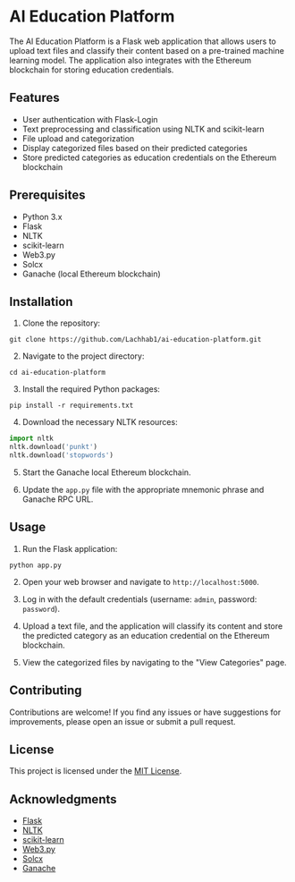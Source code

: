 # AI Education Platform

The AI Education Platform is a Flask web application that allows users to upload text files and classify their content based on a pre-trained machine learning model. The application also integrates with the Ethereum blockchain for storing education credentials.

## Features

- User authentication with Flask-Login
- Text preprocessing and classification using NLTK and scikit-learn
- File upload and categorization
- Display categorized files based on their predicted categories
- Store predicted categories as education credentials on the Ethereum blockchain

## Prerequisites

- Python 3.x
- Flask
- NLTK
- scikit-learn
- Web3.py
- Solcx
- Ganache (local Ethereum blockchain)

## Installation

1. Clone the repository:

```
git clone https://github.com/Lachhab1/ai-education-platform.git
```

2. Navigate to the project directory:

```
cd ai-education-platform
```

3. Install the required Python packages:

```
pip install -r requirements.txt
```

4. Download the necessary NLTK resources:

```python
import nltk
nltk.download('punkt')
nltk.download('stopwords')
```

5. Start the Ganache local Ethereum blockchain.

6. Update the `app.py` file with the appropriate mnemonic phrase and Ganache RPC URL.

## Usage

1. Run the Flask application:

```
python app.py
```

2. Open your web browser and navigate to `http://localhost:5000`.

3. Log in with the default credentials (username: `admin`, password: `password`).

4. Upload a text file, and the application will classify its content and store the predicted category as an education credential on the Ethereum blockchain.

5. View the categorized files by navigating to the "View Categories" page.

## Contributing

Contributions are welcome! If you find any issues or have suggestions for improvements, please open an issue or submit a pull request.

## License

This project is licensed under the [MIT License](LICENSE).

## Acknowledgments

- [Flask](https://flask.palletsprojects.com/)
- [NLTK](https://www.nltk.org/)
- [scikit-learn](https://scikit-learn.org/)
- [Web3.py](https://web3py.readthedocs.io/)
- [Solcx](https://github.com/ethereum/solcx)
- [Ganache](https://trufflesuite.com/ganache/)
